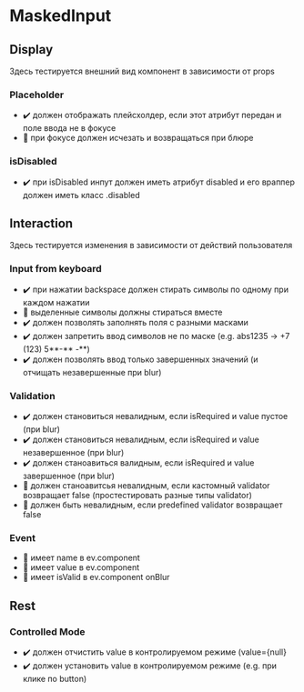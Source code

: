 # MaskedInput

## Display
Здесь тестируется внешний вид компонент в зависимости от props

### Placeholder
- :heavy_check_mark: должен отображать плейсхолдер, если этот атрибут передан и поле ввода не в фокусе
- :memo: при фокусе должен исчезать и возвращаться при блюре

### isDisabled
- :heavy_check_mark: при isDisabled инпут должен иметь атрибут disabled и его враппер должен иметь класс .disabled

## Interaction
Здесь тестируется изменения в зависимости от действий пользователя

### Input from keyboard
- :heavy_check_mark: при нажатии backspace должен стирать символы по одному при каждом нажатии
- :memo: выделенные символы должны стираться вместе
- :heavy_check_mark: должен позволять заполнять поля с разными масками
- :heavy_check_mark: должен запретить ввод символов не по маске (e.g. abs1235 -> +7 (123) 5**-** -**)
- :heavy_check_mark: должен позволять ввод только завершенных значений (и отчищать незавершенные при blur)

### Validation
- :heavy_check_mark: должен становиться невалидным, если isRequired и value пустое (при blur)
- :heavy_check_mark: должен становиться невалидным, если isRequired и value незавершенное (при blur)
- :heavy_check_mark: должен станоавиться валидным, если isRequired и value завершенное (при blur)
- :memo: должен станоавитсья невалидным, если кастомный validator возвращает false (простестировать разные типы validator)
- :memo: должен быть невалидным, если predefined validator возвращает false

### Event
- :memo: имеет name в ev.component
- :memo: имеет value в ev.component
- :memo: имеет isValid в ev.component onBlur

## Rest

### Controlled Mode
- :heavy_check_mark: должен отчистить value в контролируемом режиме (value={null}
- :heavy_check_mark: должен установить value в контролируемом режиме (e.g. при клике по button)


